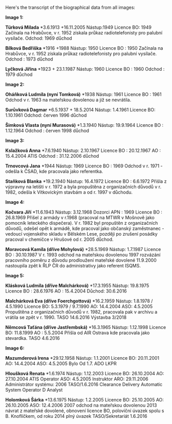Here's the transcript of the biographical data from all images:

**Image 1:**

**Türková Milada**
*3.6.1913 +16.11.2005
Nástup:1949
Licence BO: 1949
Začínala na Hrabůvce, v r. 1952 získala průkaz radiotelefonisty pro palubní vysílače.
Odchod: 1969 důchod

**Bílková Bedřiška**
*1916 +1988
Nástup: 1950
Licence BO : 1950
Začínala na Hrabůvce, v r. 1952 získala průkaz radiotelefonisty pro palubní vysílače.
Odchod : 1973 důchod

**Lyčková Jiřina**
*1923 + 23.1.1987
Nástup: 1960
Licence BO : 1960
Odchod : 1979 důchod

**Image 2:**

**Oháňková Ludmila (nyní Tomková)**
*1938
Nástup: 1961
Licence BO : 1961
Odchod v r. 1963 na mateřskou dovolenou a již se nevrátila.

**Surůvková Dagmar**
*6.5.1937 + 18.5.2014
Nástup: 1.4.1961
Licence BO: 1.10.1961
Odchod: červen 1996 důchod

**Šimková Vlasta (nyní Murasová)**
*1.3.1940
Nástup: 19.9.1964
Licence BO : 1.12.1964
Odchod : červen 1998 důchod

**Image 3:**

**Kslažková Anna**
*7.6.1940
Nástup: 2.10.1967
Licence BO : 20.12.1967
AO : 15.4.2004 ATIS
Odchod : 31.12.2006 důchod

**Trnovcová Jana**
*1944
Nástup: 1969
Licence BO : 1969
Odchod v r. 1971 - odešla k ČSAD, kde pracovala jako referentka.

**Staňková Blanka**
*19.2.1940
Nástup: 16.4.1972
Licence BO : 6.6.1972
Přišla z výpravny na letišti v r. 1972 a byla propuštěna z organizačních důvodů v r. 1982, odešla k Vítkovickým stavbám a od r. 1997 v důchodu.

**Image 4:**

**Kočvara Jiří**
*11.6.1943
Nástup: 3.12.1968
Dozorci APN : 1969
Licence BO : 26.8.1969
Přišel z armády v r.1968 (pracoval na MTWR v Mošnově jako pomocník leteckého dispečera). V r. 1982 byl propuštěn z organizačních důvodů, odešel opět k armádě, kde pracoval jako občanský zaměstnanec - vedoucí vojenského skladu v Bělském Lese, později po zrušení posádky pracoval v chemičce v Hrušové od r. 2005 důchod.

**Moravcová Kamila (dříve Mohylová)**
*28.5.1969
Nástup: 1.7.1987
Licence BO : 30.10.1987
V r. 1993 odchod na mateřskou dovolenou 1997 rozvázání pracovního poměru z důvodu prodloužení mateřské dovolené 11.9.2000 nastoupila zpět k ŘLP ČR do administrativy jako referent ISQMS.

**Image 5:**

**Klásková Ludmila (dříve Malchárková)**
*17.3.1955
Nástup: 19.8.1975
Licence BO : 28.6.1976
AO : 15.4.2004
Důchod: 30.6.2016

**Malchárková Eva (dříve Foerchgottová)**
*16.2.1959
Nástup: 1.8.1978 / 4.5.1990
Licence BO: 5.3.1979 / 9.7.1990
AO: 14.4.2004
ASO: 4.5.2005
Propuštěna z organizačních důvodů v r. 1982, pracovala pak v archivu a vrátila se zpět v r. 1990.
TASO 14.6.2016
Výstavba 3/2018

**Němcová Taťána (dříve Jastřembská)**
*16.3.1965
Nástup: 1.12.1998
Licence BO: 11.8.1999
AO : 5.5.2004
Přišla od AIR Ostrava kde pracovala jako stevardka.
TASO 4.6.2016

**Image 6:**

**Mazumderová Irena**
*29.12.1958
Nástup: 1.1.2001
Licence BO: 20.11.2001
AO: 14.4.2004
ASO: 4.5.2005
Bylo
Od 1.7. ADO LKPR

**Hloušková Renata**
*1.6.1974
Nástup: 1.12.2003
Licence BO: 26.10.2004
AO: 27.10.2004    ATIS Operator
ASO: 4.5.2005
Instruktor ARO: 29.11.2006
Administrátor systému: 2006
TASO/1.6.2016    Clearance Delivery
Automatic System Operator    D Analyst

**Holomková Šárka**
*13.6.1975
Nástup: 1.2.2005
Licence BO: 25.10.2005
AO: 26.10.2005
ASO: 12.4.2006
2007 odchod na mateřskou dovolenou
2013 návrat z mateřské dovolené, obnovení licence BO, poloviční úvazek spolu s B. Knoflíčkem, od roku 2014 plný úvazek
TASO/Sekretariát 1.6.2016